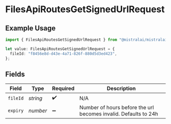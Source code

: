 # FilesApiRoutesGetSignedUrlRequest

## Example Usage

```typescript
import { FilesApiRoutesGetSignedUrlRequest } from "@mistralai/mistralai/models/operations";

let value: FilesApiRoutesGetSignedUrlRequest = {
  fileId: "f8456e8d-d43e-4a71-826f-880d5d3ed423",
};
```

## Fields

| Field                                                           | Type                                                            | Required                                                        | Description                                                     |
| --------------------------------------------------------------- | --------------------------------------------------------------- | --------------------------------------------------------------- | --------------------------------------------------------------- |
| `fileId`                                                        | *string*                                                        | :heavy_check_mark:                                              | N/A                                                             |
| `expiry`                                                        | *number*                                                        | :heavy_minus_sign:                                              | Number of hours before the url becomes invalid. Defaults to 24h |